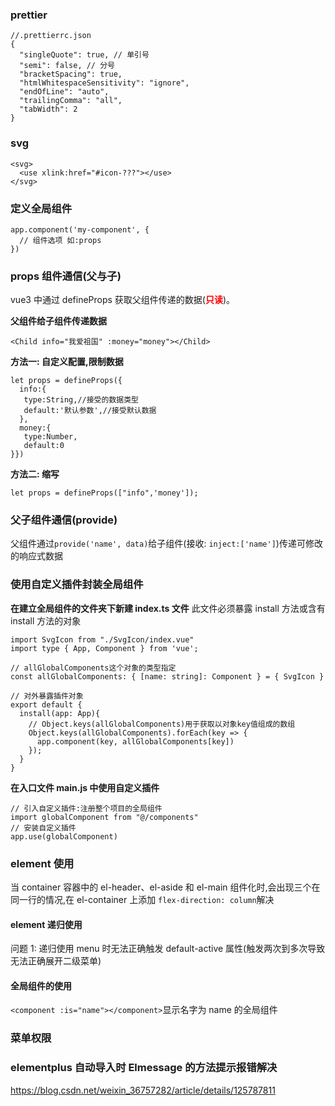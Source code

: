 ### prettier

```
//.prettierrc.json
{
  "singleQuote": true, // 单引号
  "semi": false, // 分号
  "bracketSpacing": true,
  "htmlWhitespaceSensitivity": "ignore",
  "endOfLine": "auto",
  "trailingComma": "all",
  "tabWidth": 2
}
```

### svg

```
<svg>
  <use xlink:href="#icon-???"></use>
</svg>
```

### 定义全局组件

```
app.component('my-component', {
  // 组件选项 如:props
})
```

### props 组件通信(父与子)

vue3 中通过 defineProps 获取父组件传递的数据(<strong style="color:red">只读</strong>)。

**父组件给子组件传递数据**

```
<Child info="我爱祖国" :money="money"></Child>
```

**方法一: 自定义配置,限制数据**

```
let props = defineProps({
  info:{
   type:String,//接受的数据类型
   default:'默认参数',//接受默认数据
  },
  money:{
   type:Number,
   default:0
}})
```

**方法二: 缩写**

```
let props = defineProps(["info",'money']);
```

### 父子组件通信(provide)

父组件通过`provide('name', data)`给子组件(接收: `inject:['name']`)传递可修改的响应式数据

### 使用自定义插件封装全局组件

**在建立全局组件的文件夹下新建 index.ts 文件**
<stron style="font-size:14px">此文件必须暴露 install 方法或含有 install 方法的对象</stron>

```
import SvgIcon from "./SvgIcon/index.vue"
import type { App, Component } from 'vue';

// allGlobalComponents这个对象的类型指定
const allGlobalComponents: { [name: string]: Component } = { SvgIcon }

// 对外暴露插件对象
export default {
  install(app: App){
    // Object.keys(allGlobalComponents)用于获取以对象key值组成的数组
    Object.keys(allGlobalComponents).forEach(key => {
      app.component(key, allGlobalComponents[key])
    });
  }
}
```

**在入口文件 main.js 中使用自定义插件**

```
// 引入自定义插件:注册整个项目的全局组件
import globalComponent from "@/components"
// 安装自定义插件
app.use(globalComponent)
```

### element 使用

当 container 容器中的 el-header、el-aside 和 el-main 组件化时,会出现三个在同一行的情况,在 el-container 上添加 `flex-direction: column`解决

#### element 递归使用

问题 1: 递归使用 menu 时无法正确触发 default-active 属性(触发两次到多次导致无法正确展开二级菜单)

#### 全局组件的使用

`<component :is="name"></component>`显示名字为 name 的全局组件

### 菜单权限

### elementplus 自动导入时 Elmessage 的方法提示报错解决

https://blog.csdn.net/weixin_36757282/article/details/125787811
